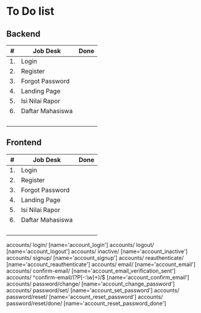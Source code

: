 # To Do list

## Backend

| #  | Job Desk         | Done |
|----|------------------|------|
| 1. | Login            |      |
| 2. | Register         |      |
| 3. | Forgot Password  |      |
| 4. | Landing Page     |      |
| 5. | Isi Nilai Rapor  |      |
| 6. | Daftar Mahasiswa |      |
|    | &nbsp;           |      |

## Frontend
| #  | Job Desk         | Done |
|----|------------------|------|
| 1. | Login            |      |
| 2. | Register         |      |
| 3. | Forgot Password  |      |
| 4. | Landing Page     |      |
| 5. | Isi Nilai Rapor  |      |
| 6. | Daftar Mahasiswa |      |
|    | &nbsp;           |      |


accounts/ login/ [name='account_login']
accounts/ logout/ [name='account_logout']
accounts/ inactive/ [name='account_inactive']
accounts/ signup/ [name='account_signup']
accounts/ reauthenticate/ [name='account_reauthenticate']
accounts/ email/ [name='account_email']
accounts/ confirm-email/ [name='account_email_verification_sent']
accounts/ ^confirm-email/(?P<key>[-:\w]+)/$ [name='account_confirm_email']
accounts/ password/change/ [name='account_change_password']
accounts/ password/set/ [name='account_set_password']
accounts/ password/reset/ [name='account_reset_password']
accounts/ password/reset/done/ [name='account_reset_password_done']